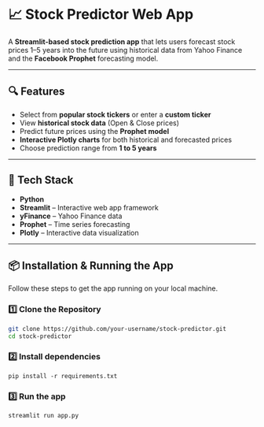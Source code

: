 # 📈 Stock Predictor Web App

A **Streamlit-based stock prediction app** that lets users forecast stock prices 1–5 years into the future using historical data from Yahoo Finance and the **Facebook Prophet** forecasting model.

---

## 🔍 Features
- Select from **popular stock tickers** or enter a **custom ticker**
- View **historical stock data** (Open & Close prices)
- Predict future prices using the **Prophet model**
- **Interactive Plotly charts** for both historical and forecasted prices
- Choose prediction range from **1 to 5 years**

---

## 🧠 Tech Stack
- **Python**
- **Streamlit** – Interactive web app framework
- **yFinance** – Yahoo Finance data
- **Prophet** – Time series forecasting
- **Plotly** – Interactive data visualization

---

## 📦 Installation & Running the App

Follow these steps to get the app running on your local machine.

### 1️⃣ Clone the Repository
```bash
git clone https://github.com/your-username/stock-predictor.git
cd stock-predictor
```

### 2️⃣ Install dependencies 
```
pip install -r requirements.txt
```

### 3️⃣ Run the app
```
streamlit run app.py
```
